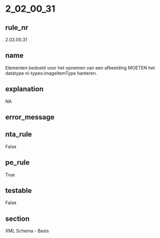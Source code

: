 # 2_02_00_31

## rule_nr
2.02.00.31

## name
Elementen bedoeld voor het opnemen van een afbeelding MOETEN het datatype nl-types:imageItemType hanteren.

## explanation
NA

## error_message


## nta_rule
False

## pe_rule
True

## testable
False

## section
XML Schema - Basis

